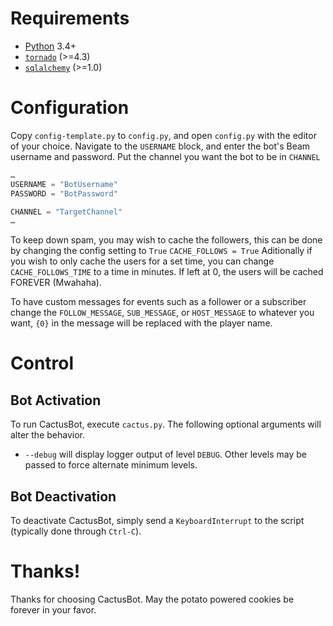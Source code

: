 # Requirements

* [Python](https://www.python.org/) 3.4+
* [`tornado`](https://www.tornadoweb.org/) (>=4.3)
* [`sqlalchemy`](https://www.sqlalchemy.org/) (>=1.0)

# Configuration

Copy `config-template.py` to `config.py`, and open `config.py` with the editor of your choice. Navigate to the `USERNAME` block, and enter the bot's Beam username and password. Put the channel you want the bot to be in `CHANNEL`

```python
…
USERNAME = "BotUsername"
PASSWORD = "BotPassword"

CHANNEL = "TargetChannel"
…
```

To keep down spam, you may wish to cache the followers, this can be done by changing the config setting to `True`
`CACHE_FOLLOWS = True`
Aditionally if you wish to only cache the users for a set time, you can change `CACHE_FOLLOWS_TIME` to a time in minutes. If left at 0, the users will be cached FOREVER (Mwahaha).

To have custom messages for events such as a follower or a subscriber change the `FOLLOW_MESSAGE`, `SUB_MESSAGE`, or `HOST_MESSAGE` to whatever you want, `{0}` in the message will be replaced with the player name.

# Control

## Bot Activation

To run CactusBot, execute `cactus.py`. The following optional arguments will alter the behavior.
- `--debug` will display logger output of level `DEBUG`. Other levels may be passed to force alternate minimum levels.

## Bot Deactivation

To deactivate CactusBot, simply send a `KeyboardInterrupt` to the script (typically done through `Ctrl-C`).

# Thanks!
Thanks for choosing CactusBot. May the potato powered cookies be forever in your favor.
